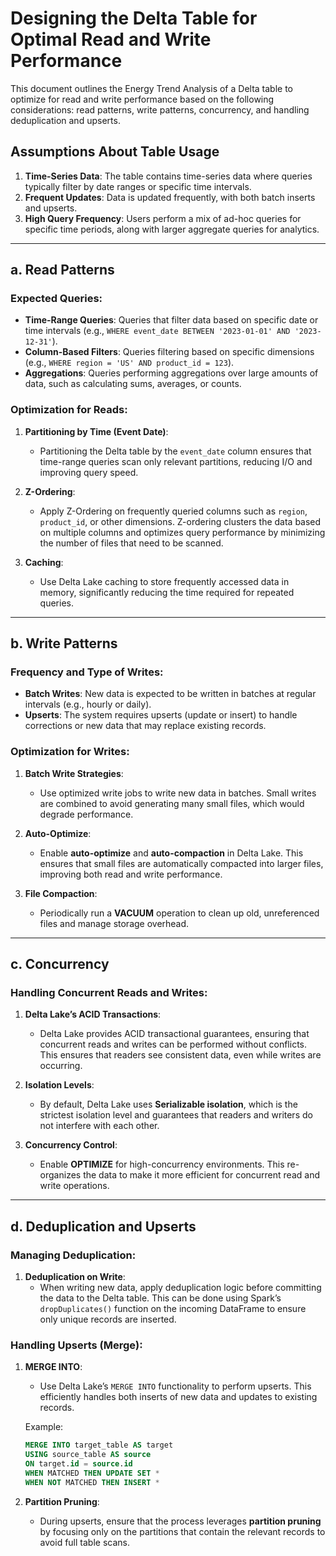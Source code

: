 
# Designing the Delta Table for Optimal Read and Write Performance

This document outlines the Energy Trend Analysis of a Delta table to optimize for read and write performance based on the following considerations: read patterns, write patterns, concurrency, and handling deduplication and upserts.

## Assumptions About Table Usage

1. **Time-Series Data**: The table contains time-series data where queries typically filter by date ranges or specific time intervals.
2. **Frequent Updates**: Data is updated frequently, with both batch inserts and upserts.
3. **High Query Frequency**: Users perform a mix of ad-hoc queries for specific time periods, along with larger aggregate queries for analytics.

---

## a. Read Patterns

### Expected Queries:
- **Time-Range Queries**: Queries that filter data based on specific date or time intervals (e.g., `WHERE event_date BETWEEN '2023-01-01' AND '2023-12-31'`).
- **Column-Based Filters**: Queries filtering based on specific dimensions (e.g., `WHERE region = 'US' AND product_id = 123`).
- **Aggregations**: Queries performing aggregations over large amounts of data, such as calculating sums, averages, or counts.

### Optimization for Reads:
1. **Partitioning by Time (Event Date)**:
   - Partitioning the Delta table by the `event_date` column ensures that time-range queries scan only relevant partitions, reducing I/O and improving query speed.

2. **Z-Ordering**:
   - Apply Z-Ordering on frequently queried columns such as `region`, `product_id`, or other dimensions. Z-ordering clusters the data based on multiple columns and optimizes query performance by minimizing the number of files that need to be scanned.

3. **Caching**:
   - Use Delta Lake caching to store frequently accessed data in memory, significantly reducing the time required for repeated queries.

---

## b. Write Patterns

### Frequency and Type of Writes:
- **Batch Writes**: New data is expected to be written in batches at regular intervals (e.g., hourly or daily).
- **Upserts**: The system requires upserts (update or insert) to handle corrections or new data that may replace existing records.

### Optimization for Writes:
1. **Batch Write Strategies**:
   - Use optimized write jobs to write new data in batches. Small writes are combined to avoid generating many small files, which would degrade performance.

2. **Auto-Optimize**:
   - Enable **auto-optimize** and **auto-compaction** in Delta Lake. This ensures that small files are automatically compacted into larger files, improving both read and write performance.

3. **File Compaction**:
   - Periodically run a **VACUUM** operation to clean up old, unreferenced files and manage storage overhead.

---

## c. Concurrency

### Handling Concurrent Reads and Writes:
1. **Delta Lake’s ACID Transactions**:
   - Delta Lake provides ACID transactional guarantees, ensuring that concurrent reads and writes can be performed without conflicts. This ensures that readers see consistent data, even while writes are occurring.

2. **Isolation Levels**:
   - By default, Delta Lake uses **Serializable isolation**, which is the strictest isolation level and guarantees that readers and writers do not interfere with each other.

3. **Concurrency Control**:
   - Enable **OPTIMIZE** for high-concurrency environments. This re-organizes the data to make it more efficient for concurrent read and write operations.

---

## d. Deduplication and Upserts

### Managing Deduplication:
1. **Deduplication on Write**:
   - When writing new data, apply deduplication logic before committing the data to the Delta table. This can be done using Spark’s `dropDuplicates()` function on the incoming DataFrame to ensure only unique records are inserted.

### Handling Upserts (Merge):
1. **MERGE INTO**:
   - Use Delta Lake’s `MERGE INTO` functionality to perform upserts. This efficiently handles both inserts of new data and updates to existing records. 

   Example:
   ```sql
   MERGE INTO target_table AS target
   USING source_table AS source
   ON target.id = source.id
   WHEN MATCHED THEN UPDATE SET *
   WHEN NOT MATCHED THEN INSERT *
   ```
2. **Partition Pruning**:
   - During upserts, ensure that the process leverages **partition pruning** by focusing only on the partitions that contain the relevant records to avoid full table scans.


